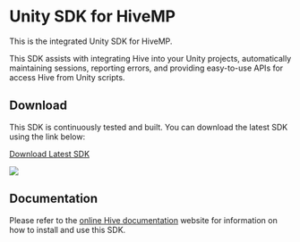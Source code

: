 Unity SDK for HiveMP
===============================

This is the integrated Unity SDK for HiveMP.

This SDK assists with integrating Hive into your Unity projects, automatically
maintaining sessions, reporting errors, and providing easy-to-use APIs for 
access Hive from Unity scripts.

## Download

This SDK is continuously tested and built.  You can download the latest SDK using
the link below:

[Download Latest SDK](https://jenkins.redpointgames.com.au/job/HiveMP/job/Unity-SDK/lastSuccessfulBuild/artifact/HiveMP.zip) 

![](https://jenkins.redpointgames.com.au/buildStatus/icon?job=HiveMP/Unity-SDK)

## Documentation

Please refer to the [online Hive documentation](https://docs.hivemp.com) website for
information on how to install and use this SDK.